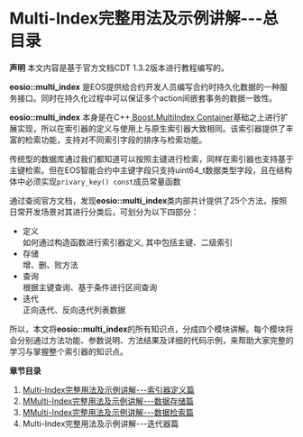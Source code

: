 # Multi-Index完整用法及示例讲解---总目录

**声明**  本文内容是基于官方文档CDT 1.3.2版本进行教程编写的。

**eosio::multi\_index** 是EOS提供给合约开发人员编写合约时持久化数据的一种服务接口。同时在持久化过程中可以保证多个action间嵌套事务的数据一致性。

**eosio::multi\_index** 本身是在C++[ Boost.MultiIndex Container](https://www.boost.org/doc/libs/1_62_0/libs/multi_index/doc/tutorial/index.html)基础之上进行扩展实现，所以在索引器的定义与使用上与原生索引器大致相同。该索引器提供了丰富的检索功能，支持对不同索引字段的排序与检索功能。

传统型的数据库通过我们都知道可以按照主键进行检索，同样在索引器也支持基于主键检索。但在EOS智能合约中主键字段只支持uint64\_t数据类型字段，且在结构体中必须实现`privary_key() const`成员常量函数

通过查阅官方文档，发现**eosio::multi\_index**类内部共计提供了25个方法，按照日常开发场景对其进行分类后，可划分为以下四部分：
- 定义  
	如何通过构造函数进行索引器定义, 其中包括主键、二级索引
- 存储  
	增、删、败方法
- 查询  
	根据主键查询、基于条件进行区间查询
- 迭代  
	正向迭代、反向迭代列表数据

所以，本文将**eosio::multi\_index**的所有知识点，分成四个模块讲解。每个模块将会分别通过方法功能、参数说明、方法结果及详细的代码示例，来帮助大家完整的学习与掌握整个索引器的知识点。

**章节目录**
1. [Multi-Index完整用法及示例讲解---索引器定义篇](contracts/multiindex_idx)
2. [MMulti-Index完整用法及示例讲解---数据存储篇](contracts/multiindex_store)
3. [MMulti-Index完整用法及示例讲解---数据检索篇](contracts/multiindex_search)
4. Multi-Index完整用法及示例讲解---迭代器篇
